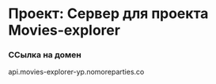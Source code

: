 # Проект: Сервер для проекта Movies-explorer

### ССылка на домен

api.movies-explorer-yp.nomoreparties.co

